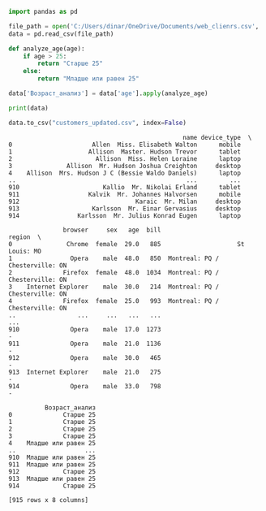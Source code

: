 ```python
import pandas as pd

file_path = open('C:/Users/dinar/OneDrive/Documents/web_clienrs.csv', 'r', encoding='utf-8') 
data = pd.read_csv(file_path)

def analyze_age(age):
    if age > 25:
        return "Старше 25"
    else:
        return "Младше или равен 25"

data['Возраст_анализ'] = data['age'].apply(analyze_age)

print(data)

data.to_csv("customers_updated.csv", index=False)
```

                                                    name device_type  \
    0                      Allen  Miss. Elisabeth Walton      mobile   
    1                     Allison  Master. Hudson Trevor      tablet   
    2                       Allison  Miss. Helen Loraine      laptop   
    3               Allison  Mr. Hudson Joshua Creighton     desktop   
    4    Allison  Mrs. Hudson J C (Bessie Waldo Daniels)      laptop   
    ..                                               ...         ...   
    910                       Kallio  Mr. Nikolai Erland      tablet   
    911                   Kalvik  Mr. Johannes Halvorsen      mobile   
    912                                Karaic  Mr. Milan     desktop   
    913                    Karlsson  Mr. Einar Gervasius     desktop   
    914                Karlsson  Mr. Julius Konrad Eugen      laptop   
    
                   browser     sex   age  bill                           region  \
    0               Chrome  female  29.0   885                     St Louis: MO   
    1                Opera    male  48.0   850  Montreal: PQ / Chesterville: ON   
    2              Firefox  female  48.0  1034  Montreal: PQ / Chesterville: ON   
    3    Internet Explorer    male  30.0   214  Montreal: PQ / Chesterville: ON   
    4              Firefox  female  25.0   993  Montreal: PQ / Chesterville: ON   
    ..                 ...     ...   ...   ...                              ...   
    910              Opera    male  17.0  1273                                -   
    911              Opera    male  21.0  1136                                -   
    912              Opera    male  30.0   465                                -   
    913  Internet Explorer    male  21.0   275                                -   
    914              Opera    male  33.0   798                                -   
    
              Возраст_анализ  
    0              Старше 25  
    1              Старше 25  
    2              Старше 25  
    3              Старше 25  
    4    Младше или равен 25  
    ..                   ...  
    910  Младше или равен 25  
    911  Младше или равен 25  
    912            Старше 25  
    913  Младше или равен 25  
    914            Старше 25  
    
    [915 rows x 8 columns]
    


```python

```
